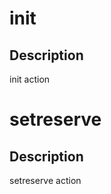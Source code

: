 <h1 class="contract">init</h1>

## Description

init action

<h1 class="contract">setreserve</h1>

## Description

setreserve action
